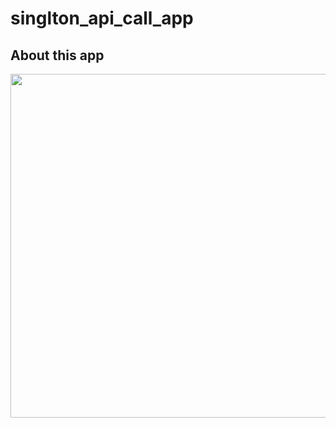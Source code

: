 # singlton_api_call_app

## About this app

<img src="https://user-images.githubusercontent.com/111631451/190852761-4f749765-0974-4fa8-812c-609eedfada78.png" style="height:550px"/>

